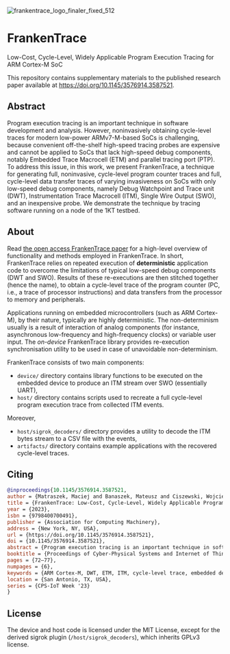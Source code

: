 ![frankentrace_logo_finaler_fixed_512](https://user-images.githubusercontent.com/1452106/225130445-baa8693d-df0d-41a2-802f-4f04ff659413.png)
# FrankenTrace
Low-Cost, Cycle-Level, Widely Applicable Program Execution Tracing for ARM Cortex-M SoC

This repository contains supplementary materials to the published research paper available at https://doi.org/10.1145/3576914.3587521.

## Abstract
Program execution tracing is an important technique in software development and analysis.
However, noninvasively obtaining cycle-level traces for modern low-power ARMv7-M-based SoCs is challenging, because convenient off-the-shelf high-speed tracing probes are expensive and cannot be applied to SoCs that lack high-speed debug components, notably Embedded Trace Macrocell (ETM) and parallel tracing port (PTP).
To address this issue, in this work, we present FrankenTrace, a technique for generating full, noninvasive, cycle-level program counter traces and full, cycle-level data transfer traces of varying invasiveness on SoCs with only low-speed debug components, namely Debug Watchpoint and Trace unit (DWT), Instrumentation Trace Macrocell (ITM), Single Wire Output (SWO), and an inexpensive probe.
We demonstrate the technique by tracing software running on a node of the 1KT testbed.

## About

Read [the open access FrankenTrace paper](https://doi.org/10.1145/3576914.3587521) for a high-level overview of functionality and methods employed in FrankenTrace.
In short, FrankenTrace relies on repeated execution of **deterministic** application code to overcome the limitations of typical low-speed debug components (DWT and SWO).
Results of these re-executions are then stitched together (hence the name), to obtain a cycle-level trace of the program counter (PC, i.e., a trace of processor instructions) and data transfers from the processor to memory and peripherals.

Applications running on embedded microcontrollers (such as ARM Cortex-M), by their nature, typically are highly deterministic.
The non-determinism usually is a result of interaction of analog components (for instance, asynchronous low-frequency and high-frequency clocks) or variable user input.
The *on-device* FrankenTrace library provides re-execution synchronisation utility to be used in case of unavoidable non-determinism.

FrankenTrace consists of two main components:

- `device/` directory contains library functions to be executed on the embedded device to produce an ITM stream over SWO (essentially UART),
- `host/` directory contains scripts used to recreate a full cycle-level program execution trace from collected ITM events.

Moreover,

- `host/sigrok_decoders/` directory provides a utility to decode the ITM bytes stream to a CSV file with the events,
- `artifacts/` directory contains example applications with the recovered cycle-level traces.


## Citing
```bibtex
@inproceedings{10.1145/3576914.3587521,
author = {Matraszek, Maciej and Banaszek, Mateusz and Ciszewski, Wojciech and Iwanicki, Konrad},
title = {FrankenTrace: Low-Cost, Cycle-Level, Widely Applicable Program Execution Tracing for ARM Cortex-M SoC},
year = {2023},
isbn = {9798400700491},
publisher = {Association for Computing Machinery},
address = {New York, NY, USA},
url = {https://doi.org/10.1145/3576914.3587521},
doi = {10.1145/3576914.3587521},
abstract = {Program execution tracing is an important technique in software development and analysis. However, noninvasively obtaining cycle-level traces for modern low-power ARMv7-M-based SoCs is challenging, because convenient off-the-shelf high-speed tracing probes are expensive and cannot be applied to SoCs that lack high-speed debug components, notably Embedded Trace Macrocell (ETM) and parallel tracing port (PTP). To address this issue, in this work, we present FrankenTrace, a technique for generating full, noninvasive, cycle-level program counter traces and full, cycle-level data transfer traces of varying invasiveness on SoCs with only low-speed debug components, namely Debug Watchpoint and Trace unit (DWT), Instrumentation Trace Macrocell (ITM), Single Wire Output (SWO), and an inexpensive probe. We demonstrate the technique by tracing software running on a node of the 1KT testbed.},
booktitle = {Proceedings of Cyber-Physical Systems and Internet of Things Week 2023},
pages = {72–77},
numpages = {6},
keywords = {ARM Cortex-M, DWT, ETM, ITM, cycle-level trace, embedded debugging, execution trace, low-cost tracing probe, memory trace},
location = {San Antonio, TX, USA},
series = {CPS-IoT Week '23}
}
```

## License

The device and host code is licensed under the MIT License,
except for the derived sigrok plugin (`/host/sigrok_decoders`), which inherits GPLv3 license.
